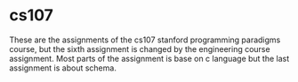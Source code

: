 # cs107
These are the assignments of the cs107 stanford programming paradigms course, but the sixth assignment is changed by the engineering course assignment. Most parts of the assignment is base on c language but the last assignment is about schema.
